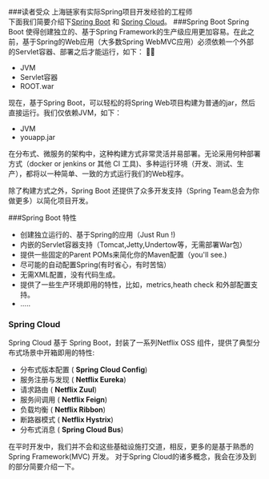 ###读者受众
上海链家有实际Spring项目开发经验的工程师<br>
下面我们简要介绍下[Spring Boot](http://projects.spring.io/spring-boot/ "Spring Boot Project") 和 [Spring Cloud](http://http://projects.spring.io/spring-cloud/ "Spring Cloud Project")。
###Spring Boot
Spring Boot 使得创建独立的、基于Spring Framework的生产级应用更加容易。在此之前，基于Spring的Web应用（大多数Spring WebMVC应用）必须依赖一个外部的Servlet容器、部署之后才能运行，如下：

* JVM
* Servlet容器
* ROOT.war

现在，基于Spring Boot，可以轻松的将Spring Web项目构建为普通的jar，然后直接运行。我们仅依赖JVM，如下：

* JVM
* youapp.jar

在分布式、微服务的架构中，这种构建方式非常灵活并易部署。无论采用何种部署方式（docker or jenkins or 其他 CI 工具)、多种运行环境（开发、测试、生产），都将以一种简单、一致的方式运行我们的Web程序。

除了构建方式之外，Spring Boot 还提供了众多开发支持（Spring Team总会为你做更多）以简化项目开发。

###Spring Boot 特性
* 创建独立运行的、基于Spring的应用（Just Run !)
* 内嵌的Servlet容器支持（Tomcat,Jetty,Undertow等，无需部署War包）
* 提供一些固定的Parent POMs来简化你的Maven配置（you'll see.)
* 尽可能的自动配置Spring(有时省心，有时苦恼）
* 无需XML配置，没有代码生成。
* 提供了一些生产环境即用的特性，比如，metrics,heath check 和外部配置支持。
* .....

### Spring Cloud 
Spring Cloud 基于 Spring Boot，封装了一系列Netflix OSS 组件，提供了典型分布式场景中开箱即用的特性:   

* 分布式版本配置 ( **Spring Cloud Config**)
* 服务注册与发现 ( **Netflix Eureka**)
* 请求路由 ( **Netflix Zuul**)
* 服务间调用 ( **Netflix Feign**)
* 负载均衡 ( **Netflix Ribbon**)
* 断路器模式 ( **Netflix Hystrix**)   		
* 分布式消息 ( **Spring Cloud Bus**)

在平时开发中，我们并不会和这些基础设施打交道，相反，更多的是基于熟悉的Spring Framework(MVC) 开发。
对于Spring Cloud的诸多概念，我会在涉及到的部分简要介绍一下。







